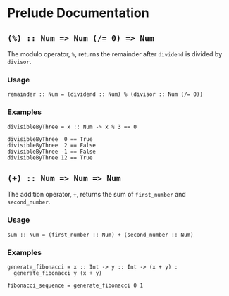 # Prelude Documentation

## `(%) :: Num => Num (/= 0) => Num`
The modulo operator, `%`, returns the remainder after `dividend` is divided by
`divisor`.

### Usage
`remainder :: Num = (dividend :: Num) % (divisor :: Num (/= 0))`

### Examples
```fleet
divisibleByThree = x :: Num -> x % 3 == 0

divisibleByThree  0 == True
divisibleByThree  2 == False
divisibleByThree -1 == False
divisibleByThree 12 == True
```

## `(+) :: Num => Num => Num`
The addition operator, `+`, returns the sum of `first_number` and
`second_number`.

### Usage
`sum :: Num = (first_number :: Num) + (second_number :: Num)`

### Examples
```fleet
generate_fibonacci = x :: Int -> y :: Int -> (x + y) :
  generate_fibonacci y (x + y)

fibonacci_sequence = generate_fibonacci 0 1
```
